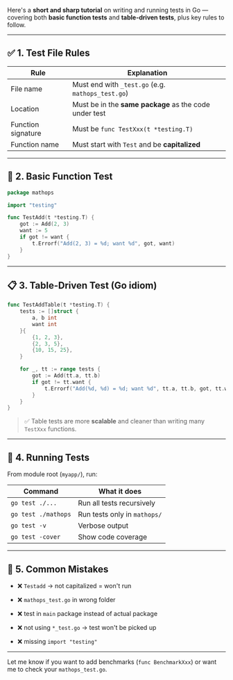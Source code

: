 Here's a **short and sharp tutorial** on writing and running tests in Go — covering both **basic function tests** and **table-driven tests**, plus key rules to follow.

---

## ✅ **1. Test File Rules**

|Rule|Explanation|
|---|---|
|File name|Must end with `_test.go` (e.g. `mathops_test.go`)|
|Location|Must be in the **same package** as the code under test|
|Function signature|Must be `func TestXxx(t *testing.T)`|
|Function name|Must start with `Test` and be **capitalized**|

---

## 🧪 **2. Basic Function Test**

```go
package mathops

import "testing"

func TestAdd(t *testing.T) {
    got := Add(2, 3)
    want := 5
    if got != want {
        t.Errorf("Add(2, 3) = %d; want %d", got, want)
    }
}
```

---

## 📋 **3. Table-Driven Test (Go idiom)**

```go
func TestAddTable(t *testing.T) {
    tests := []struct {
        a, b int
        want int
    }{
        {1, 2, 3},
        {2, 3, 5},
        {10, 15, 25},
    }

    for _, tt := range tests {
        got := Add(tt.a, tt.b)
        if got != tt.want {
            t.Errorf("Add(%d, %d) = %d; want %d", tt.a, tt.b, got, tt.want)
        }
    }
}
```

> ✅ Table tests are more **scalable** and cleaner than writing many `TestXxx` functions.

---

## 🚀 **4. Running Tests**

From module root (`myapp/`), run:

|Command|What it does|
|---|---|
|`go test ./...`|Run all tests recursively|
|`go test ./mathops`|Run tests only in `mathops/`|
|`go test -v`|Verbose output|
|`go test -cover`|Show code coverage|

---

## 🔎 **5. Common Mistakes**

- ❌ `Testadd` → not capitalized = won't run
    
- ❌ `mathops_test.go` in wrong folder
    
- ❌ test in `main` package instead of actual package
    
- ❌ not using `*_test.go` → test won't be picked up
    
- ❌ missing `import "testing"`
    

---

Let me know if you want to add benchmarks (`func BenchmarkXxx`) or want me to check your `mathops_test.go`.